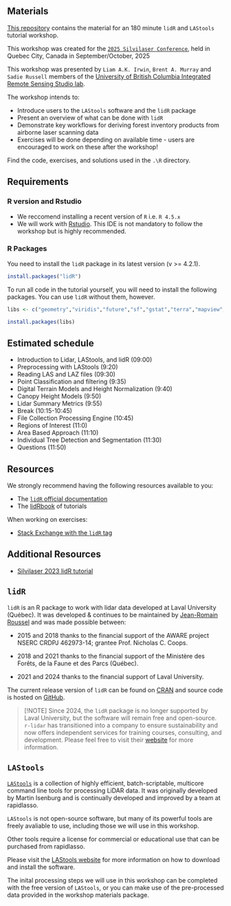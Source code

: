 ## Materials

[This repository](https://github.com/liamirwin/SL25_lidRtutorial) contains the material for an 180 minute `lidR` and `LAStools` tutorial workshop.

This workshop was created for the [`2025 Silvilaser Conference`](https://www.silvilaser2025.com/), held in Quebec City, Canada in September/October, 2025

This workshop was presented by `Liam A.K. Irwin`, `Brent A. Murray` and `Sadie Russell` members of the [University of British Columbia Integrated Remote Sensing Studio lab](https://irsslab.forestry.ubc.ca/).

The workshop intends to:

-   Introduce users to the `LAStools` software and the `lidR` package
-   Present an overview of what can be done with `lidR`
-   Demonstrate key workflows for deriving forest inventory products from airborne laser scanning data
-   Exercises will be done depending on available time - users are encouraged to work on these after the workshop!

Find the code, exercises, and solutions used in the `.\R` directory.

## Requirements

### R version and Rstudio

-   We reccomend installing a recent version of `R` i.e. `R 4.5.x`
-   We will work with [Rstudio](https://www.rstudio.com/). This IDE is not mandatory to follow the workshop but is highly recommended.

### R Packages

You need to install the `lidR` package in its latest version (v \>= 4.2.1).

``` r
install.packages("lidR")
```

To run all code in the tutorial yourself, you will need to install the following packages. You can use `lidR` without them, however.

``` r
libs <- c("geometry","viridis","future","sf","gstat","terra","mapview","mapedit","concaveman","microbenchmark")

install.packages(libs)
```

## Estimated schedule

-   Introduction to Lidar, LAStools, and lidR (09:00)
-   Preprocessing with LAStools (9:20)
-   Reading LAS and LAZ files (09:30)
-   Point Classification and filtering (9:35)
-   Digital Terrain Models and Height Normalization (9:40)
-   Canopy Height Models (9:50)
-   Lidar Summary Metrics (9:55)
-   Break (10:15-10:45)
-   File Collection Processing Engine (10:45)
-   Regions of Interest (11:0)
-   Area Based Approach (11:10)
-   Individual Tree Detection and Segmentation (11:30)
-   Questions (11:50)


## Resources

We strongly recommend having the following resources available to you:

-   The [`lidR` official documentation](https://cran.r-project.org/web/packages/lidR/lidR.pdf)
-   The [lidRbook](https://r-lidar.github.io/lidRbook/) of tutorials

When working on exercises:

-   [Stack Exchange with the `lidR` tag](https://gis.stackexchange.com/questions/tagged/lidr)

## Additional Resources

-   [Silvilaser 2023 lidR tutorial](https://tgoodbody.github.io/lidRtutorial/)

## `lidR`

`lidR` is an R package to work with lidar data developed at Laval University (Québec). It was developed & continues to be maintained by [Jean-Romain Roussel](https://github.com/Jean-Romain) and was made possible between:

-   2015 and 2018 thanks to the financial support of the AWARE project NSERC CRDPJ 462973-14; grantee Prof. Nicholas C. Coops.

-   2018 and 2021 thanks to the financial support of the Ministère des Forêts, de la Faune et des Parcs (Québec).

-   2021 and 2024 thanks to the financial support of Laval University.

The current release version of `lidR` can be found on [CRAN](https://cran.r-project.org/web/packages/lidR/) and source code is hosted on [GitHub](https://github.com/r-lidar/lidR).

> \[!NOTE\] Since 2024, the `lidR` package is no longer supported by Laval University, but the software will remain free and open-source. `r-lidar` has transitioned into a company to ensure sustainability and now offers independent services for training courses, consulting, and development. Please feel free to visit their [website](https://www.r-lidar.com/) for more information.

## `LAStools`

[`LAStools`](https://rapidlasso.de/product-overview/) is a collection of highly efficient, batch-scriptable, multicore command line tools for processing LiDAR data. It was originally developed by Martin Isenburg and is continually developed and improved by a team at rapidlasso.

`LAStools` is not open-source software, but many of its powerful tools are freely avaliable to use, including those we will use in this workshop.

Other tools require a license for commercial or educational use that can be purchased from rapidlasso.

Please visit the [LAStools website](https://rapidlasso.de/downloads/) for more information on how to download and install the software.

The inital processing steps we will use in this workshop can be completed with the free version of `LAStools`, or you can make use of the pre-processed data provided in the workshop materials package.


